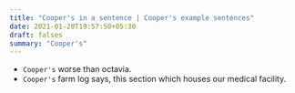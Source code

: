 ```yaml
---
title: "Cooper's in a sentence | Cooper's example sentences"
date: 2021-01-20T19:57:50+05:30
draft: falses
summary: "Cooper's"
---
```

- `Cooper's` worse than octavia.
- `Cooper's` farm log says, this section which houses our medical facility.
                 
